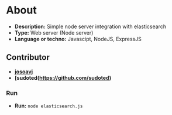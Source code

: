 # About

- **Description:** Simple node server integration with elasticsearch
- **Type:** Web server (Node server)
- **Language or techno:** Javascipt, NodeJS, ExpressJS

## Contributor

- **[josoavj](https://github.com/josoavj)**
- **[sudoted(https://github.com/sudoted)**

### Run

- **Run:** `node elasticsearch.js`
